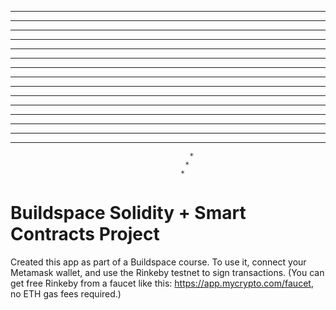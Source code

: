                                                 
  *                  ***                        
**                    ***      *                
**                     **     ***               
**                     **      *                
**                     **              ******   
**  ***       ***      **    ***      ********  
** * ***     * ***     **     ***    *      **  
***   *     *   ***    **      **           *   
**   *     **    ***   **      **          *    
**  *      ********    **      **         ***   
** **      *******     **      **          ***  
******     **          **      **           *** 
**  ***    ****    *   **      **            ** 
**   *** *  *******    *** *   *** *         ** 
 **   ***    *****      ***     ***          *  
                                            *   
                                           *    
                                          *   
                                          
                                          
# Buildspace Solidity + Smart Contracts Project

Created this app as part of a Buildspace course. To use it, connect your Metamask wallet, and use the Rinkeby testnet to sign transactions. (You can get free Rinkeby from a faucet like this: https://app.mycrypto.com/faucet, no ETH gas fees required.) 
